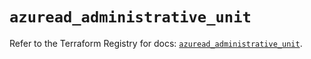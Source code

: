 # `azuread_administrative_unit`

Refer to the Terraform Registry for docs: [`azuread_administrative_unit`](https://registry.terraform.io/providers/hashicorp/azuread/2.49.0/docs/resources/administrative_unit).
